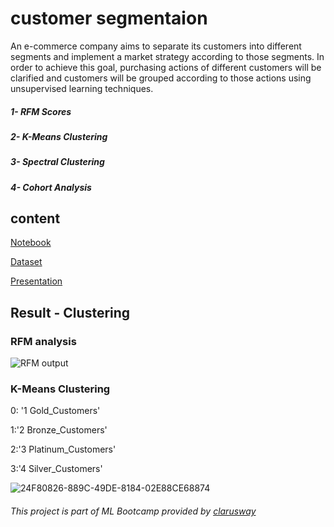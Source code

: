 # customer segmentaion


An e-commerce company aims to separate its customers into different segments and implement a market strategy according to those segments. In order to achieve this goal, 
purchasing actions of different customers will be clarified and customers will be grouped according to those actions using unsupervised learning techniques.

##### 1- RFM Scores

##### 2- K-Means Clustering

##### 3- Spectral Clustering

##### 4- Cohort Analysis


## content 

[Notebook](https://github.com/Rawanawh/customer-segmentaion/blob/main/src/Customer_Segmentation_V10%20(1).ipynb)

[Dataset](https://github.com/Rawanawh/customer-segmentaion/blob/main/data/Online%20Retail.xlsx)

[Presentation](https://github.com/Rawanawh/customer-segmentaion/blob/main/customer-segmentation-presentation.mp4)


## Result - Clustering

### RFM analysis

![RFM output](https://github.com/Rawanawh/customer-segmentaion/assets/90554711/58d07b5b-f408-4a64-8a73-039f2a3c01cd)

### K-Means Clustering
0: '1 Gold_Customers'

1:'2 Bronze_Customers'

2:'3 Platinum_Customers'

3:'4 Silver_Customers'

![24F80826-889C-49DE-8184-02E88CE68874](https://github.com/Rawanawh/customer-segmentaion/assets/90554711/aae75264-0ea1-4659-8b39-125094b562ac)



###### This project is part of ML Bootcamp provided by [clarusway](https://github.com/clarusway)
